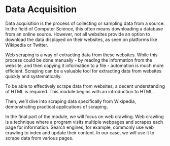 # Data Acquisition

Data acquisition is the process of collecting or sampling data from a source. In the field of Computer Science, this often means downloading a database from an online source. However, not all websites provide an option to download the data displayed on their websites, as seen on platforms like Wikipedia or Twitter.

Web scraping is a way of extracting data from these websites. While this process could be done manually - by reading the information from the website, and then copying it information to a file - automation is much more efficient. Scraping can be a valuable tool for extracting data from websites quickly and systematically.

To be able to effectively scrape data from websites, a decent understanding of HTML is required. This module begins with an introduction to HTML.

Then, we’ll dive into scraping data specifically from Wikipedia, demonstrating practical applications of scraping.

In the final part of the module, we will focus on web crawling. Web crawling is a technique where a program visits multiple webpages and scrapes each page for information. Search engines, for example, commonly use web crawling to index and update their content. In our case, we will use it to scrape data from various pages.
